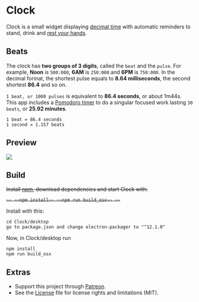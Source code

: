 # Clock

Clock is a small widget displaying [decimal time](http://wiki.xxiivv.com/desamber) with automatic reminders to stand, drink and [rest your hands](https://en.wikipedia.org/wiki/Repetitive_strain_injury).

## Beats

The clock has **two groups of 3 digits**, called the `beat` and the `pulse`. For example, **Noon** is `500:000`, **6AM** is `250:000` and **6PM** is `750:000`. In the decimal format, the shortest pulse equals to **8.64 milliseconds**, the second shortest **86.4** and so on. 

`1 beat, or 1000 pulses` is equivalent to **86.4 seconds**, or about 1m44s. This app includes a [Pomodoro timer](https://en.wikipedia.org/wiki/Pomodoro_Technique) to do a singular focused work lasting `30 beats`, or **25.92 minutes**.

```
1 beat = 86.4 seconds
1 second = 1.157 beats
```

## Preview

<img src='https://raw.githubusercontent.com/hundredrabbits/Clock/master/PREVIEW.jpg'/>

## Build


~~Install [npm](https://docs.npmjs.com/getting-started/installing-node), download dependencies and start Clock with:~~

~~```~~
~~npm install~~
~~npm run build_osx~~
~~```~~

Install with this:

```
cd Clock/desktop
go to package.json and change electron-packager to "^12.1.0"
```

Now, in Clock/desktop run

```
npm install
npm run build_osx
```

## Extras

- Support this project through [Patreon](https://patreon.com/100).
- See the [License](LICENSE.md) file for license rights and limitations (MIT).
